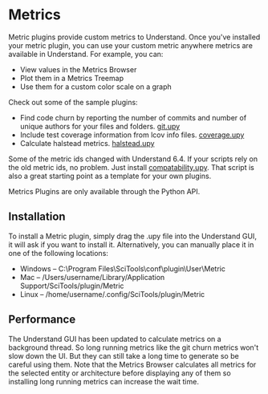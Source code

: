 # Metrics

Metric plugins provide custom metrics to Understand. Once you've installed your metric plugin, you can use your custom metric anywhere metrics are available in Understand. For example, you can:
 - View values in the Metrics Browser
 - Plot them in a Metrics Treemap
 - Use them for a custom color scale on a graph

Check out some of the sample plugins:
 - Find code churn by reporting the number of commits and number of unique authors for your files and folders. [git.upy](https://github.com/stinb/plugins/blob/6.4/Metric/git.upy)
 - Include test coverage information from lcov info files. [coverage.upy](https://github.com/stinb/plugins/blob/6.4/Metric/coverage.upy)
 - Calculate halstead metrics. [halstead.upy](https://github.com/stinb/plugins/blob/6.4/Metric/halstead.upy)
 
Some of the metric ids changed with Understand 6.4. If your scripts rely on the old metric ids, no problem. Just install [compatability.upy](https://github.com/stinb/plugins/blob/6.4/Metric/compatability6-3.upy). That script is also a great starting point as a template for your own plugins.

Metrics Plugins are only available through the Python API.


## Installation
To install a Metric plugin, simply drag the .upy file into the Understand GUI, it will ask if you want to install it. Alternatively, you can manually place it in one of the following locations:

- Windows – C:\Program Files\SciTools\conf\plugin\User\Metric
- Mac – /Users/username/Library/Application Support/SciTools/plugin/Metric
- Linux – /home/username/.config/SciTools/plugin/Metric

## Performance 
The Understand GUI has been updated to calculate metrics on a background thread. So long running metrics like the git churn metrics won't slow down the UI. But they can still take a long time to generate so be careful using them. Note that the Metrics Browser calculates all metrics for the selected entity or architecture before displaying any of them so installing long running metrics can increase the wait time.
